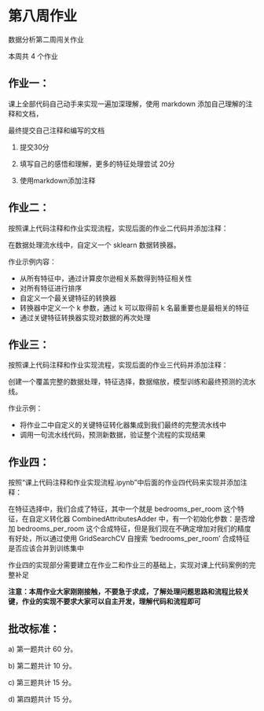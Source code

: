 # 第八周作业

数据分析第二周闯关作业 

本周共 4 个作业 

## 作业一： 

课上全部代码自己动手来实现一遍加深理解，使用 markdown 添加自己理解的注释和文档， 

最终提交自己注释和编写的文档 

1. 提交30分 

2. 填写自己的感悟和理解，更多的特征处理尝试 20分 

3. 使用markdown添加注释 

## 作业二： 

按照课上代码注释和作业实现流程，实现后面的作业二代码并添加注释：

在数据处理流水线中，自定义一个 sklearn 数据转换器。

作业示例内容：

* 从所有特征中，通过计算皮尔逊相关系数得到特征相关性
* 对所有特征进行排序
* 自定义一个最关键特征的转换器
* 转换器中定义一个 k 参数，通过 k 可以取得前 k 名最重要也是最相关的特征
* 通过关键特征转换器实现对数据的再次处理

## 作业三： 

按照课上代码注释和作业实现流程，实现后面的作业三代码并添加注释： 

创建一个覆盖完整的数据处理，特征选择，数据缩放，模型训练和最终预测的流水线。

作业示例：

* 将作业二中自定义的关键特征转化器集成到我们最终的完整流水线中
* 调用一句流水线代码，预测新数据，验证整个流程的实现结果

## 作业四： 

按照“课上代码注释和作业实现流程.ipynb”中后面的作业四代码来实现并添加注释： 

在特征选择中，我们合成了特征，其中一个就是 bedrooms_per_room 这个特征，在自定义转化器 CombinedAttributesAdder 中，有一个初始化参数：是否增加 bedrooms_per_room 这个合成特征，但是我们现在不确定增加对我们的精度有好处，所以通过使用 GridSearchCV 自搜索 ‘bedrooms_per_room’ 合成特征是否应该合并到训练集中

作业四的实现部分需要建立在作业二和作业三的基础上，实现对课上代码案例的完整补足

**注意：本周作业大家刚刚接触，不要急于求成，了解处理问题思路和流程比较关键，作业的实现不要求大家可以自主开发，理解代码和流程即可**

## 批改标准： 

a) 第一题共计 60 分。 

b) 第二题共计 10 分。 

c) 第三题共计 15 分。 

d) 第四题共计 15 分。